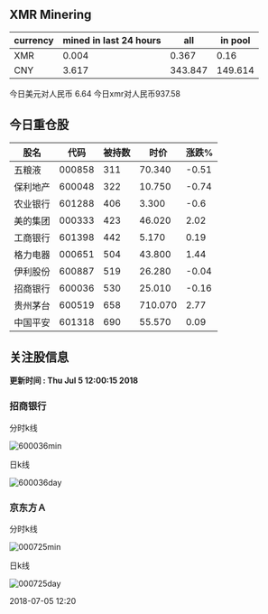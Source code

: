 ## XMR Minering

|currency|mined in last 24 hours|all|in pool|
|---|---|---|---|
|XMR|0.004|0.367|0.16|
|CNY|3.617|343.847|149.614|

今日美元对人民币 6.64	今日xmr对人民币937.58


## 今日重仓股 

|股名|代码|被持数|时价|涨跌%|
|---|---|---|---|---|
|五粮液|000858|311|70.340|-0.51|
|保利地产|600048|322|10.750|-0.74|
|农业银行|601288|406|3.300|-0.6|
|美的集团|000333|423|46.020|2.02|
|工商银行|601398|442|5.170|0.19|
|格力电器|000651|504|43.800|1.44|
|伊利股份|600887|519|26.280|-0.04|
|招商银行|600036|530|25.010|-0.16|
|贵州茅台|600519|658|710.070|2.77|
|中国平安|601318|690|55.570|0.09|

## 关注股信息
**更新时间 : Thu Jul  5 12:00:15 2018**
### 招商银行 
分时k线

![600036min](http://image.sinajs.cn/newchart/min/n/sh600036.gif)

日k线

![600036day](http://image.sinajs.cn/newchart/daily/n/sh600036.gif)

### 京东方Ａ 
分时k线

![000725min](http://image.sinajs.cn/newchart/min/n/sz000725.gif)

日k线

![000725day](http://image.sinajs.cn/newchart/daily/n/sz000725.gif)

2018-07-05 12:20